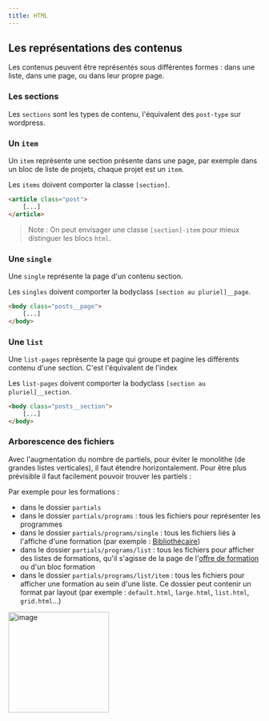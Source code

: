 ```yaml
---
title: HTML
---
```


## Les représentations des contenus

Les contenus peuvent être représentés sous différentes formes : dans une liste, dans une page, ou dans leur propre page.

### Les sections

Les `sections` sont les types de contenu, l'équivalent des `post-type` sur wordpress.

### Un `item`

Un `item` représente une section présente dans une page, par exemple dans un bloc de liste de projets, chaque projet est un `item`.

Les `items` doivent comporter la classe `[section]`.

```html
<article class="post">
    [...]
</article>
```

> Note : On peut envisager une classe `[section]-item` pour mieux distinguer les blocs `html`.

### Une `single`

Une `single` représente la page d'un contenu section.

Les `singles` doivent comporter la bodyclass `[section au pluriel]__page`.

```html
<body class="posts__page">
    [...]
</body>
```

### Une `list`

Une `list-pages` représente la page qui groupe et pagine les différents contenu d'une section. C'est l'équivalent de l'index 

Les `list-pages` doivent comporter la bodyclass `[section au pluriel]__section`.

```html
<body class="posts__section">
    [...]
</body>
```

### Arborescence des fichiers

Avec l'augmentation du nombre de partiels, pour éviter le monolithe (de grandes listes verticales), il faut étendre horizontalement. Pour être plus prévisible il faut facilement pouvoir trouver les partiels :

Par exemple pour les formations :
- dans le dossier `partials`
- dans le dossier `partials/programs` : tous les fichiers pour représenter les programmes 
- dans le dossier `partials/programs/single` : tous les fichiers liés à l'affiche d'une formation (par exemple : [Bibliothécaire](https://www.iut.u-bordeaux-montaigne.fr/formation/offre-de-formation/bibliothecaire/))
- dans le dossier `partials/programs/list` : tous les fichiers pour afficher des listes de formations, qu'il s'agisse de la page de l'[offre de formation](https://www.iut.u-bordeaux-montaigne.fr/formation/offre-de-formation/) ou d'un bloc formation
- dans le dossier `partials/programs/list/item` : tous les fichiers pour afficher une formation au sein d'une liste. Ce dossier peut contenir un format par layout (par exemple : `default.html`, `large.html`, `list.html`, `grid.html`...)

<img width="201" alt="image" src="https://github.com/user-attachments/assets/b441147a-078b-4def-996a-8674e5b9724c" />

